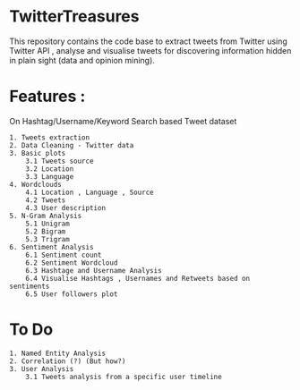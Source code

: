 # TwitterTreasures

This repository contains the code base to extract tweets from Twitter using Twitter API , analyse and visualise tweets for discovering information hidden in plain sight (data and opinion mining). 

# Features : 
On Hashtag/Username/Keyword Search based Tweet dataset

	1. Tweets extraction
	2. Data Cleaning - Twitter data
	3. Basic plots
		3.1 Tweets source 
		3.2 Location 
		3.3 Language
	4. Wordclouds
		4.1 Location , Language , Source 
		4.2 Tweets
		4.3 User description 
	5. N-Gram Analysis 
		5.1 Unigram 
		5.2 Bigram 
		5.3 Trigram 
	6. Sentiment Analysis
		6.1 Sentiment count
		6.2 Sentiment Wordcloud
		6.3 Hashtage and Username Analysis 
		6.4 Visualise Hashtags , Usernames and Retweets based on sentiments
		6.5 User followers plot 

# To Do 
	1. Named Entity Analysis 
	2. Correlation (?) (But how?)
	3. User Analysis 
		3.1 Tweets analysis from a specific user timeline

	
